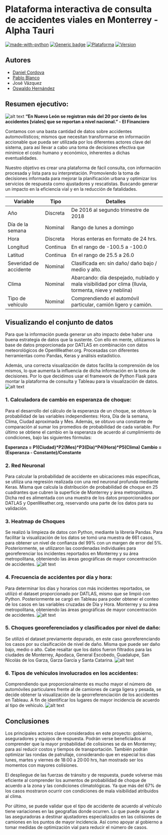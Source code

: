 # Plataforma interactiva  de consulta de accidentes viales en Monterrey - Alpha Tauri


[![made-with-python](https://img.shields.io/badge/Made%20with-Python-1f425f.svg)](https://www.python.org/)
[![Generic badge](https://img.shields.io/badge/HackMTY-Datlas%20Winner-green.svg)](https://hackmty.com/)
[![Plataforma](https://img.shields.io/badge/Go%20to-website-blue.svg)](https://hackmty-alpha-tauri.herokuapp.com/)
[![Version](https://img.shields.io/badge/version-v1.0-red.svg)](https://hackmty-alpha-tauri.herokuapp.com/)

## Autores
* [Daniel Cordova](https://github.com/DanielCordovaV) 
* [Pablo Blanco](https://github.com/pablo-blancoc)
* José Vázquez 
* [Oswaldo Hernández](https://github.com/OSWA00) 

## Resumen ejecutivo:
![alt text](https://github.com/DanielCordovaV/crash-probability-time-series-analysis/blob/master/images/01.png)
**“En Nuevo León se registran más del 20 por ciento de los accidentes [viales] que se reportan a nivel nacional.” - El Financiero**

Contamos con una basta cantidad de datos sobre accidentes automovilísticos; mismos que necesitan transformarse en información accionable que pueda ser utilizada por los diferentes actores clave del sistema, para así llevar a cabo una toma de decisiones efectiva que minimice el costo humano y económico, inherentes a dichas eventualidades. 

Nuestro objetivo es crear una plataforma de fácil consulta, con información procesada y lista para su interpretación. Promoviendo la toma de decisiones informada para mejorar la planificación urbana y optimizar los servicios de respuesta como ajustadores y rescatistas. Buscando generar un impacto en la eficiencia vial y en la reducción de fatalidades. 

Variable | Tipo | Detalles
------------ | ------------- | -------------
Año | Discreta | De 2016 al segundo trimestre de 2018
Día de la semana | Nominal | Rango de lunes a domingo
Hora | Discreta | Horas enteras en formato de 24 hrs.
Longitud | Continua | En el rango de -100.5 a -100.0
Latitud | Continua | En el rango de 25.5 a 26.0
Severidad de accidente | Nominal | Clasificada en: sin daño/ daño bajo / medio y alto.
Clima | Nominal | Abarcando: día despejado, nublado y mala visibilidad por clima (lluvia, tormenta, nieve y neblina)
Tipo de vehículo | Nominal | Comprendiendo el automóvil particular, camión ligero y camión. 

## Visualizando el conjunto de datos
Para que la información pueda generar un alto impacto debe haber una buena estrategia de datos que la sustente. Con ello en mente, utilizamos la base de datos proporcionada por DATLAS en combinación con datos meteorológicos de OpenWeather.org. Procesadas con diferentes herramientas como Pandas, Keras y análisis estadístico. 

Además, una correcta visualización de datos facilita la comprensión de los mismos, lo que aumenta la influencia de dicha información en la toma de decisiones. Por lo que decidimos usar el framework de Python Flask para montar la plataforma de consulta y Tableau para la visualización de datos.
![alt text](https://github.com/DanielCordovaV/crash-probability-time-series-analysis/blob/master/images/02.png)

### 1. Calculadora de cambio en esperanza de choque:
Para el desarrollo del cálculo de la esperanza de un choque, se obtuvo la probabilidad de las variables independientes: Hora, Día de la semana, Clima, Ciudad aproximada y Mes. Además, se obtuvo una constante de comparación al sumar los promedios de probabilidad de cada variable. Por último se obtiene el cambio en la esperanza de acuerdo al cumplimiento de condiciones, bajo las siguientes fórmulas:

__Esperanza = P1(Ciudad)*P2(Mes)*P3(Día)*P4(Hora)*P5(Clima)
Cambio = (Esperanza - Constante)/Constante__

### 2. Red Neuronal
Para calcular la probabilidad de accidente en ubicaciones más específicas, se utiliza una regresión realizada con una red neuronal profunda mediante Keras. Misma que calcula la distribución de probabilidad de choque en 25 cuadrantes que cubren la superficie de Monterrey y área metropolitana. Dicha red es alimentada con una muestra de los datos proporcionados por DATLAS y OpenWeather.org, reservando una parte de los datos para su validación. 

### 3. Heatmap de Choques
Se realizó la limpieza de datos con Python, mediante la librería Pandas. Para facilitar la visualización de los datos se tomó una muestra de 661 casos, para obtener un nivel de confianza del 99% con un margen de error del 5%. Posteriormente, se utilizaron las coordenadas individuales para georeferenciar los incidentes reportados en Monterrey y su área metropolitana, obteniendo las áreas geográficas de mayor concentración de accidentes. 
![alt text](https://github.com/DanielCordovaV/crash-probability-time-series-analysis/blob/master/images/03.png)


### 4. Frecuencia de accidentes por día y hora:
Para determinar los días y horarios con más incidentes reportados, se utilizó el dataset proporcionado por DATLAS, mismo que se limpió con Python. Posteriormente se cargó en Tableau para poder obtener el conteo de los casos en las variables cruzadas de Día y Hora. 
Monterrey y su área metropolitana, obteniendo las áreas geográficas de mayor concentración de accidentes. 
![alt text](https://github.com/DanielCordovaV/crash-probability-time-series-analysis/blob/master/images/04.png)

### 5. Choques georeferenciados y clasificados por nivel de daño:
Se utilizó el dataset previamente depurado,  en este caso georeferenciando los casos por su clasificación de nivel de daño. Misma que puede ser daño bajo, medio o alto. Cabe resaltar que los datos fueron filtrados para las ciudades de Monterrey, Apodaca, General Escobedo, Guadalupe, San Nicolás de los Garza, Garza García y Santa Catarina. 
![alt text](https://github.com/DanielCordovaV/crash-probability-time-series-analysis/blob/master/images/05.png)


### 6. Tipos de vehículos involucrados en los accidentes:
Comprendiendo que proporcionalmente es mucho mayor el número de automóviles particulares frente al de camiones de carga ligera y pesada, se decide obtener la visualización de la georreferenciación de los accidentes en Tableau. A fin de identificar los lugares de mayor incidencia de acuerdo al tipo de vehículo. 
![alt text](https://github.com/DanielCordovaV/crash-probability-time-series-analysis/blob/master/images/06.png)

## Conclusiones
Los principales actores clave considerados en este proyecto: gobierno, aseguradores y equipos de respuesta. Podrán verse beneficiados al comprender que la mayor probabilidad de colisiones se da en Monterrey; para así reducir costos y tiempos de transportación. También podrán optimizar las rondas de patrullaje, considerando que en especial los días lunes, martes y viernes de 18:00 a 20:00 hrs, han mostrado ser los momentos con mayores colisiones. 

El despliegue de las fuerzas de tránsito y de respuesta, puede volverse más eficiente al  comprender los aumentos de probabilidad de choque de acuerdo a la zona y las condiciones climatológicas. Ya que más del 67% de los casos mostraron ocurrir con condiciones de mala visibilidad atribuidos al clima. 

Por último, se puede validar que el tipo de accidente de acuerdo al vehículo tiene variaciones en las geografías donde ocurren. Lo que puede ayudar a las aseguradoras a destinar ajustadores especializados en las colisiones de camiones en los puntos de mayor incidencia. Así como apoyar al gobierno a tomar medidas de optimización vial para reducir el número de casos. 


